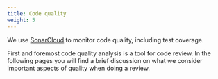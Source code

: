 ```yaml
---
title: Code quality
weight: 5
---
```

We use <a href="https://sonarcloud.io" target="_blank">SonarCloud</a> to monitor code quality, including test coverage.

First and foremost code quality analysis is a tool for code review. In the following pages you will find a brief discussion on what we consider important aspects of quality when doing a review.
